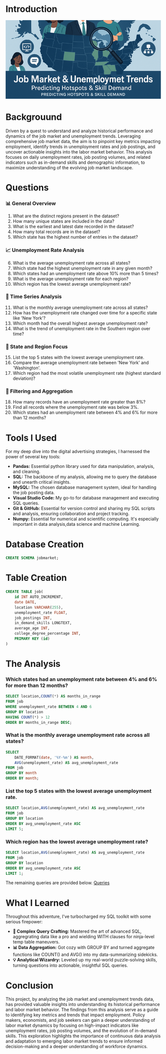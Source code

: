 # Introduction
![jobmarket](assets/jobmarket.png)
# Backgrouund
Driven by a quest to understand and analyze historical performance and dynamics of the job market and unemployment trends. Leveraging comprehensive job market data, the aim is to pinpoint key metrics impacting employment, identify trends in unemployment rates and job postings, and uncover actionable insights into the labor market behavior. This analysis focuses on daily unemployment rates, job posting volumes, and related indicators such as in-demand skills and demographic information, to maximize understanding of the evolving job market landscape.
# Questions
### 📊 General Overview
1. What are the distinct regions present in the dataset?
2. How many unique states are included in the data?
3. What is the earliest and latest date recorded in the dataset?
4. How many total records are in the dataset?
5. Which state has the highest number of entries in the dataset?
### 📈 Unemployment Rate Analysis
6. What is the average unemployment rate across all states?
7. Which state had the highest unemployment rate in any given month?
8. Which states had an unemployment rate above 10% more than 5 times?
9. What is the average unemployment rate for each region?
10. Which region has the lowest average unemployment rate?
### 📅 Time Series Analysis
11. What is the monthly average unemployment rate across all states?
12. How has the unemployment rate changed over time for a specific state like 'New York'?
13. Which month had the overall highest average unemployment rate?
14. What is the trend of unemployment rate in the Southern region over time?
### 📍 State and Region Focus
15. List the top 5 states with the lowest average unemployment rate.
16. Compare the average unemployment rate between 'New York' and 'Washington'.
17. Which region had the most volatile unemployment rate (highest standard deviation)?
### 📌 Filtering and Aggregation
18. How many records have an unemployment rate greater than 8%?
19. Find all records where the unemployment rate was below 3%.
20. Which states had an unemployment rate between 4% and 6% for more than 12 months?
# Tools I Used
For my deep dive into the digital advertising strategies, I harnessed the power of several key tools:
- **Pandas:** Essential python library used for data manipulation, analysis, and cleaning.
- **SQL:** The backbone of my analysis, allowing me to query the database and unearth critical insights.
- **MySQL:** The chosen database management system, ideal for handling the job posting data.
- **Visual Studio Code:** My go-to for database management and executing SQL queries.
- **Git & GitHub:** Essential for version control and sharing my SQL scripts and analysis, ensuring collaboration and project tracking.
- **Numpy:** Essential for numerical and scientific computing. It's especially important in data analysis,data science and machine Learning.
# Database Creation
```sql
CREATE SCHEMA jobmarket;
```
# Table Creation
```sql
CREATE TABLE job(
    id INT AUTO_INCREMENT,
    date DATE,
    location VARCHAR(255),
    unemployment_rate FLOAT,
    job_postings INT,
    in_demand_skills LONGTEXT,
    average_age INT,
    college_degree_percentage INT,
    PRIMARY KEY (id)
)
```
# The Analysis
### Which states had an unemployment rate between 4% and 6% for more than 12 months?
```sql
SELECT location,COUNT(*) AS months_in_range
FROM job
WHERE unemployment_rate BETWEEN 4 AND 6
GROUP BY location
HAVING COUNT(*) > 12
ORDER BY months_in_range DESC;
```
### What is the monthly average unemployment rate across all states?
```sql
SELECT 
    DATE_FORMAT(date, '%Y-%m') AS month,
    AVG(unemployment_rate) AS avg_unemployment_rate
FROM job
GROUP BY month
ORDER BY month;
```
### List the top 5 states with the lowest average unemployment rate.
```sql
SELECT location,AVG(unemployment_rate) AS avg_unemployment_rate
FROM job
GROUP BY location
ORDER BY avg_unemployment_rate ASC
LIMIT 5;
```
### Which region has the lowest average unemployment rate?
```sql
SELECT location,AVG(unemployment_rate) AS avg_unemployment_rate
FROM job
GROUP BY location
ORDER BY avg_unemployment_rate ASC
LIMIT 1;
```
The remaining queries are provided below.
[Queries](/queries/)
# What I Learned
Throughout this adventure, I've turbocharged my SQL toolkit with some serious firepower:
- **🧩 Complex Query Crafting:** Mastered the art of advanced SQL, aggregrating data like a pro and wielding WITH clauses for ninja-level temp table maneuvers.
- **📊 Data Aggregation:** Got cozy with GROUP BY and turned aggregate functions like COUNT() and AVG() into my data-summarizing sidekicks.
- **💡 Analytical Wizardry:** Leveled up my real-world puzzle-solving skills, turning questions into actionable, insightful SQL queries.
# Conclusion
This project, by analyzing the job market and unemployment trends data, has provided valuable insights into understanding its historical performance and labor market behavior. The findings from this analysis serve as a guide to identifying key metrics and trends that impact employment. Policy makers, economists, and job seekers can gain a deeper understanding of labor market dynamics by focusing on high-impact indicators like unemployment rates, job posting volumes, and the evolution of in-demand skills. This exploration highlights the importance of continuous data analysis and adaptation to emerging labor market trends to ensure informed decision-making and a deeper understanding of workforce dynamics.

